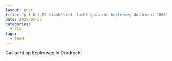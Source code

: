 ```yaml
---
layout: post
title: "p 1 brt-01 stank/hind. lucht gaslucht keplerweg dordrecht 186631"
date: 2025-05-27
categories: 
  - rss
tags: 
  - feed
---
```


Gaslucht op Keplerweg in Dordrecht
